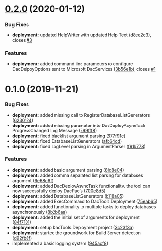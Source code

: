 # [0.2.0](https://github.com/DrBarnabus/DacTools/compare/v0.1.0...v0.2.0) (2020-01-12)


### Bug Fixes

* **deployment:** updated HelpWriter with updated Help Text ([d8ee2c3](https://github.com/DrBarnabus/DacTools/commit/d8ee2c3d14490f301f3b8f4a7778424516e3bc49)), closes [#3](https://github.com/DrBarnabus/DacTools/issues/3)


### Features

* **deployment:** added command line parameters to configure DacDelpoyOptions sent to Microsoft DacServices ([3b56e1b](https://github.com/DrBarnabus/DacTools/commit/3b56e1b37175266e065378f628e6639a12747402)), closes [#1](https://github.com/DrBarnabus/DacTools/issues/1)



# 0.1.0 (2019-11-21)


### Bug Fixes

* **deployment:** added missing call to RegisterDatabaseListGenerators ([6230124](https://github.com/DrBarnabus/DacTools/commit/6230124140964eae0cde482bea190d78b1730b93))
* **deployment:** added missing parameter into DacDeployAsyncTask ProgressChanged Log Message ([599fff8](https://github.com/DrBarnabus/DacTools/commit/599fff81f9167972bc7a17a10ed3f3f4218f8a20))
* **deployment:** fixed blacklist argument parsing ([677f91c](https://github.com/DrBarnabus/DacTools/commit/677f91c5e97cd67cf1cbb033df43b47dab1ff53d))
* **deployment:** fixed DatabaseListGenerators ([afb64cd](https://github.com/DrBarnabus/DacTools/commit/afb64cda8c04e84781df5abfa6967075d6c2ba4c))
* **deployment:** fixed LogLevel parsing in ArgumentParser ([f91b778](https://github.com/DrBarnabus/DacTools/commit/f91b778291a4dbd3f87066634169e6287120bead))


### Features

* **deployment:** added basic argument parsing ([81d8e04](https://github.com/DrBarnabus/DacTools/commit/81d8e0414731d516290b5287c4a2d59f925228b9))
* **deployment:** added comma separated list parsing for databases argument ([6e68c6f](https://github.com/DrBarnabus/DacTools/commit/6e68c6febcd174433146296e084d12910f2da805))
* **deployment:** added DacDeployAsyncTask functionality, the tool can now successfully deploy DacPac's ([700e8d5](https://github.com/DrBarnabus/DacTools/commit/700e8d55e2923306742fbafed983dbdf6fef9784))
* **deployment:** added DatabaseListGenerators ([b118a05](https://github.com/DrBarnabus/DacTools/commit/b118a051dc50d25b24aaaaa827132a7d1c1e84fe))
* **deployment:** added ExecCommand to DacTools.Deployment ([75eab65](https://github.com/DrBarnabus/DacTools/commit/75eab65726f9da08848fdf29b0f952b60f57197f))
* **deployment:** added functionality to multiple tasks to deploy databases asynchronously ([8b2b6aa](https://github.com/DrBarnabus/DacTools/commit/8b2b6aa10ecb8b86399ae9f40838bd3430479527))
* **deployment:** added the initial set of arguments for deployment ([84f7101](https://github.com/DrBarnabus/DacTools/commit/84f7101f4d9f1b78bd27b42346fdc797dca78d8c))
* **deployment:** setup DacTools.Deployment project ([3c23f3a](https://github.com/DrBarnabus/DacTools/commit/3c23f3a9d750ac336688034ad16c4125e5e0d115))
* **deployment:** started the groundwork for Build Server detection ([d92fb8f](https://github.com/DrBarnabus/DacTools/commit/d92fb8f6cb7de4a6e21170b45c8134083990d222))
* implemented a basic logging system ([945acf8](https://github.com/DrBarnabus/DacTools/commit/945acf83a25df4997cff33ff9c3c2537a817791e))



